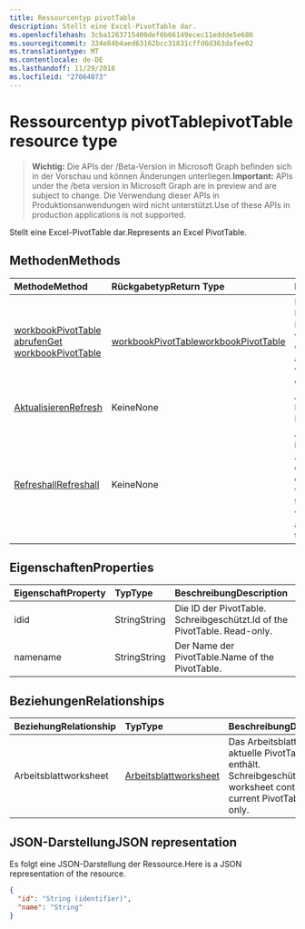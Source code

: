 ```yaml
---
title: Ressourcentyp pivotTable
description: Stellt eine Excel-PivotTable dar.
ms.openlocfilehash: 3cba1263715400def6b66149ecec11eddde5e686
ms.sourcegitcommit: 334e84b4aed63162bcc31831cffd6d363dafee02
ms.translationtype: MT
ms.contentlocale: de-DE
ms.lasthandoff: 11/29/2018
ms.locfileid: "27064073"
---
```

# <a name="pivottable-resource-type"></a><span data-ttu-id="ce0cc-103">Ressourcentyp pivotTable</span><span class="sxs-lookup"><span data-stu-id="ce0cc-103">pivotTable resource type</span></span>

> <span data-ttu-id="ce0cc-104">**Wichtig:** Die APIs der /Beta-Version in Microsoft Graph befinden sich in der Vorschau und können Änderungen unterliegen.</span><span class="sxs-lookup"><span data-stu-id="ce0cc-104">**Important:** APIs under the /beta version in Microsoft Graph are in preview and are subject to change.</span></span> <span data-ttu-id="ce0cc-105">Die Verwendung dieser APIs in Produktionsanwendungen wird nicht unterstützt.</span><span class="sxs-lookup"><span data-stu-id="ce0cc-105">Use of these APIs in production applications is not supported.</span></span>

<span data-ttu-id="ce0cc-106">Stellt eine Excel-PivotTable dar.</span><span class="sxs-lookup"><span data-stu-id="ce0cc-106">Represents an Excel PivotTable.</span></span>

## <a name="methods"></a><span data-ttu-id="ce0cc-107">Methoden</span><span class="sxs-lookup"><span data-stu-id="ce0cc-107">Methods</span></span>

| <span data-ttu-id="ce0cc-108">Methode</span><span class="sxs-lookup"><span data-stu-id="ce0cc-108">Method</span></span>           | <span data-ttu-id="ce0cc-109">Rückgabetyp</span><span class="sxs-lookup"><span data-stu-id="ce0cc-109">Return Type</span></span>    |<span data-ttu-id="ce0cc-110">Beschreibung</span><span class="sxs-lookup"><span data-stu-id="ce0cc-110">Description</span></span>|
|:---------------|:--------|:----------|
|[<span data-ttu-id="ce0cc-111">workbookPivotTable abrufen</span><span class="sxs-lookup"><span data-stu-id="ce0cc-111">Get workbookPivotTable</span></span>](../api/workbookpivottable-get.md) | [<span data-ttu-id="ce0cc-112">workbookPivotTable</span><span class="sxs-lookup"><span data-stu-id="ce0cc-112">workbookPivotTable</span></span>](workbookpivottable.md) |<span data-ttu-id="ce0cc-113">Dient zum Lesen der Eigenschaften und der Beziehungen des workbookPivotTable-Objekts.</span><span class="sxs-lookup"><span data-stu-id="ce0cc-113">Read properties and relationships of workbookPivotTable object.</span></span>|
|[<span data-ttu-id="ce0cc-114">Aktualisieren</span><span class="sxs-lookup"><span data-stu-id="ce0cc-114">Refresh</span></span>](../api/workbookpivottable-refresh.md)|<span data-ttu-id="ce0cc-115">Keine</span><span class="sxs-lookup"><span data-stu-id="ce0cc-115">None</span></span>|<span data-ttu-id="ce0cc-116">Aktualisiert die PivotTable.</span><span class="sxs-lookup"><span data-stu-id="ce0cc-116">Refreshes the PivotTable.</span></span> |
|[<span data-ttu-id="ce0cc-117">Refreshall</span><span class="sxs-lookup"><span data-stu-id="ce0cc-117">Refreshall</span></span>](../api/workbookpivottable-refreshall.md)|<span data-ttu-id="ce0cc-118">Keine</span><span class="sxs-lookup"><span data-stu-id="ce0cc-118">None</span></span>|<span data-ttu-id="ce0cc-p102">Aktualisiert alle Tabellen im gegebenen Arbeitsblatt. Beachten Sie, dass diese Aktion nur für die PivotTable-Sammlung verfügbar ist.</span><span class="sxs-lookup"><span data-stu-id="ce0cc-p102">Refresh all tables within given worksheet. Note that this action is available only on the pivot table collection.</span></span>|

## <a name="properties"></a><span data-ttu-id="ce0cc-121">Eigenschaften</span><span class="sxs-lookup"><span data-stu-id="ce0cc-121">Properties</span></span>
| <span data-ttu-id="ce0cc-122">Eigenschaft</span><span class="sxs-lookup"><span data-stu-id="ce0cc-122">Property</span></span>     | <span data-ttu-id="ce0cc-123">Typ</span><span class="sxs-lookup"><span data-stu-id="ce0cc-123">Type</span></span>   |<span data-ttu-id="ce0cc-124">Beschreibung</span><span class="sxs-lookup"><span data-stu-id="ce0cc-124">Description</span></span>|
|:---------------|:--------|:----------|
|<span data-ttu-id="ce0cc-125">id</span><span class="sxs-lookup"><span data-stu-id="ce0cc-125">id</span></span>|<span data-ttu-id="ce0cc-126">String</span><span class="sxs-lookup"><span data-stu-id="ce0cc-126">String</span></span>| <span data-ttu-id="ce0cc-p103">Die ID der PivotTable.   Schreibgeschützt.</span><span class="sxs-lookup"><span data-stu-id="ce0cc-p103">Id of the PivotTable.   Read-only.</span></span>|
|<span data-ttu-id="ce0cc-129">name</span><span class="sxs-lookup"><span data-stu-id="ce0cc-129">name</span></span>|<span data-ttu-id="ce0cc-130">String</span><span class="sxs-lookup"><span data-stu-id="ce0cc-130">String</span></span>|<span data-ttu-id="ce0cc-131">Der Name der PivotTable.</span><span class="sxs-lookup"><span data-stu-id="ce0cc-131">Name of the PivotTable.</span></span>    |

## <a name="relationships"></a><span data-ttu-id="ce0cc-132">Beziehungen</span><span class="sxs-lookup"><span data-stu-id="ce0cc-132">Relationships</span></span>
| <span data-ttu-id="ce0cc-133">Beziehung</span><span class="sxs-lookup"><span data-stu-id="ce0cc-133">Relationship</span></span> | <span data-ttu-id="ce0cc-134">Typ</span><span class="sxs-lookup"><span data-stu-id="ce0cc-134">Type</span></span>   |<span data-ttu-id="ce0cc-135">Beschreibung</span><span class="sxs-lookup"><span data-stu-id="ce0cc-135">Description</span></span>|
|:---------------|:--------|:----------|
|<span data-ttu-id="ce0cc-136">Arbeitsblatt</span><span class="sxs-lookup"><span data-stu-id="ce0cc-136">worksheet</span></span>|[<span data-ttu-id="ce0cc-137">Arbeitsblatt</span><span class="sxs-lookup"><span data-stu-id="ce0cc-137">worksheet</span></span>](worksheet.md)| <span data-ttu-id="ce0cc-p104">Das Arbeitsblatt, das die aktuelle PivotTable enthält. Schreibgeschützt.</span><span class="sxs-lookup"><span data-stu-id="ce0cc-p104">The worksheet containing the current PivotTable. Read-only.</span></span>   |

## <a name="json-representation"></a><span data-ttu-id="ce0cc-140">JSON-Darstellung</span><span class="sxs-lookup"><span data-stu-id="ce0cc-140">JSON representation</span></span>
<span data-ttu-id="ce0cc-141">Es folgt eine JSON-Darstellung der Ressource.</span><span class="sxs-lookup"><span data-stu-id="ce0cc-141">Here is a JSON representation of the resource.</span></span>

<!-- {
  "blockType": "resource",
  "optionalProperties": [

  ],
  "@odata.type": "microsoft.graph.workbookPivotTable"
}-->

```json
{
  "id": "String (identifier)",
  "name": "String"
}

```
